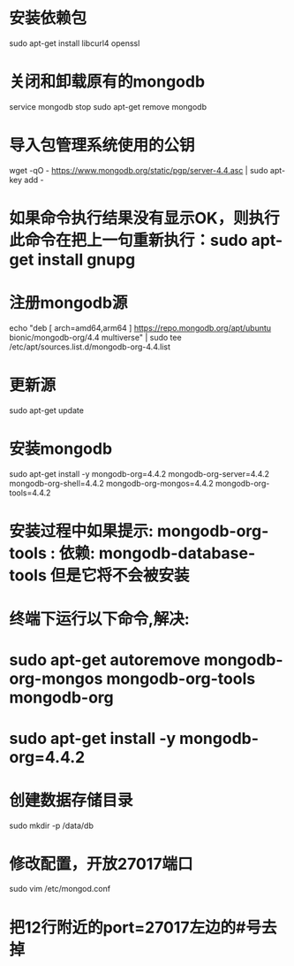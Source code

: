 # 安装依赖包
sudo apt-get install libcurl4 openssl
# 关闭和卸载原有的mongodb
service mongodb stop
sudo apt-get remove mongodb

# 导入包管理系统使用的公钥
wget -qO - https://www.mongodb.org/static/pgp/server-4.4.asc | sudo apt-key add -
# 如果命令执行结果没有显示OK，则执行此命令在把上一句重新执行：sudo apt-get install gnupg

# 注册mongodb源
echo "deb [ arch=amd64,arm64 ] https://repo.mongodb.org/apt/ubuntu bionic/mongodb-org/4.4 multiverse" | sudo tee /etc/apt/sources.list.d/mongodb-org-4.4.list

# 更新源
sudo apt-get update

# 安装mongodb
sudo apt-get install -y mongodb-org=4.4.2 mongodb-org-server=4.4.2 mongodb-org-shell=4.4.2 mongodb-org-mongos=4.4.2 mongodb-org-tools=4.4.2
# 安装过程中如果提示: mongodb-org-tools : 依赖: mongodb-database-tools 但是它将不会被安装
# 终端下运行以下命令,解决:
# sudo apt-get autoremove mongodb-org-mongos mongodb-org-tools mongodb-org
# sudo apt-get install -y mongodb-org=4.4.2

# 创建数据存储目录
sudo mkdir -p /data/db

# 修改配置，开放27017端口
sudo vim /etc/mongod.conf
# 把12行附近的port=27017左边的#号去掉
